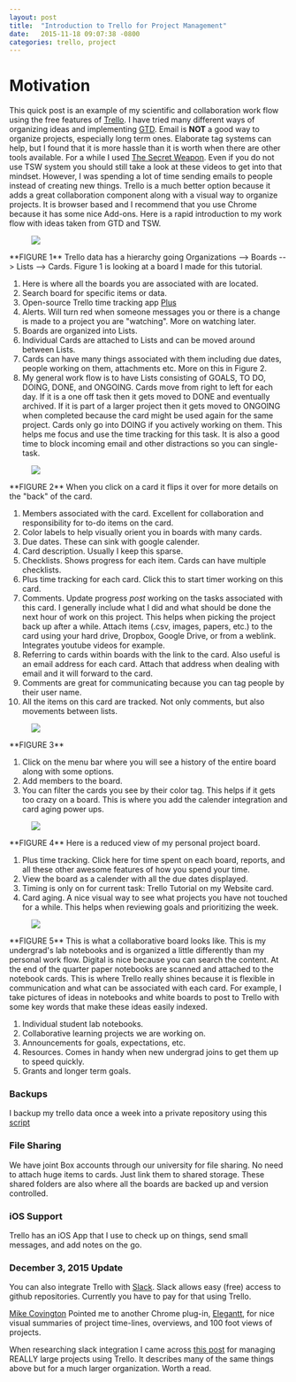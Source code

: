 ```yaml
---
layout: post
title:  "Introduction to Trello for Project Management"
date:   2015-11-18 09:07:38 -0800
categories: trello, project
---
```


# Motivation
This quick post is an example of my scientific and collaboration work flow using the free features of [Trello](https://trello.com/). I have tried many different ways of organizing ideas and implementing [GTD](https://en.wikipedia.org/wiki/Getting_Things_Done). Email is **NOT** a good way to organize projects, especially long term ones. Elaborate tag systems can help, but I found that it is more hassle than it is worth when there are other tools available.  For a while I used [The Secret Weapon](http://www.thesecretweapon.org/). Even if you do not use TSW system you should still take a look at these videos to get into that mindset. However, I was spending a lot of time sending emails to people instead of creating new things. Trello is a much better option because it adds a great collaboration component along with a visual way to organize projects. It is browser based and I recommend that you use Chrome because it has some nice Add-ons. Here is a rapid introduction to my work flow with ideas taken from GTD and TSW.

<figure>
    <img src="/images/1_trello_board.jpg"></a>
</figure>
**FIGURE 1** Trello data has a hierarchy going Organizations --> Boards --> Lists --> Cards. Figure 1 is looking at a board I made for this tutorial.

1. Here is where all the boards you are associated with are located.
2. Search board for specific items or data.
3. Open-source Trello time tracking app [Plus](http://www.plusfortrello.com/p/about.html)
4. Alerts. Will turn red when someone messages you or there is a change is made to a project you are "watching". More on watching later.
5. Boards are organized into Lists.
6. Individual Cards are attached to Lists and can be moved around between Lists.
7. Cards can have many things associated with them including due dates, people working on them, attachments etc. More on this in Figure 2.
8. My general work flow is to have Lists consisting of GOALS, TO DO, DOING, DONE, and ONGOING. Cards move from right to left for each day. If it is a one off task then it gets moved to DONE and eventually archived. If it is part of a larger project then it gets moved to ONGOING when completed because the card might be used again for the same project. Cards only go into DOING if you actively working on them. This helps me focus and use the time tracking for this task. It is also a good time to block incoming email and other distractions so you can single-task.

<figure>
    <img src="/images/2_back_of_card.jpg"></a>
</figure>
**FIGURE 2** When you click on a card it flips it over for more details on the "back" of the card.

1. Members associated with the card. Excellent for collaboration and  responsibility for to-do items on the card.
2. Color labels to help visually orient you in boards with many cards.
3. Due dates. These can sink with google calender.
4. Card description. Usually I keep this sparse.
5. Checklists. Shows progress for each item. Cards can have multiple checklists.
6. Plus time tracking for each card. Click this to start timer working on this card.
7. Comments. Update progress *post* working on the tasks associated with this card. I generally include what I did and what should be done the next hour of work on this project. This helps when picking the project back up after a while. Attach items (.csv, images, papers, etc.) to the card using your hard drive, Dropbox, Google Drive, or from a weblink. Integrates youtube videos for example.
8. Referring to cards within boards with the link to the card. Also useful is an email address for each card. Attach that address when dealing with email and it will forward to the card.
9. Comments are great for communicating because you can tag people by their user name.
10. All the items on this card are tracked. Not only comments, but also movements between lists.


<figure>
    <img src="/images/3_trello_menu.jpg"></a>
</figure>
**FIGURE 3**

1. Click on the menu bar where you will see a history of the entire board along with some options.
2. Add members to the board.
3. You can filter the cards you see by their color tag. This helps if it gets too crazy on a board. This is where you add the calender integration and card aging power ups.

<figure>
    <img src="/images/4_personal_projects.jpg"></a>
</figure>
**FIGURE 4** Here is a reduced view of my personal project board.

1. Plus time tracking. Click here for time spent on each board, reports, and all these other awesome features of how you spend your time.
2. View the board as a calender with all the due dates displayed.
3. Timing is only on for current task: Trello Tutorial on my Website card.
4. Card aging. A nice visual way to see what projects you have not touched for a while. This helps when reviewing goals and prioritizing the week.

<figure>
    <img src="/images/5_lab_notebooks.jpg"></a>
</figure>
**FIGURE 5** This is what a collaborative board looks like. This is my undergrad's lab notebooks and is organized a little differently than my personal work flow. Digital is nice because you can search the content. At the end of the quarter paper notebooks are scanned and attached to the notebook cards. This is where Trello really shines because it is flexible in communication and what can be associated with each card. For example, I take pictures of ideas in notebooks and white boards to post to Trello with some key words that make these ideas easily indexed.

1. Individual student lab notebooks.
2. Collaborative learning projects we are working on.
3. Announcements for goals, expectations, etc.
4. Resources. Comes in handy when new undergrad joins to get them up to speed quickly.
5. Grants and longer term goals.

### Backups
I backup my trello data once a week into a private repository using this [script](https://github.com/mattab/trello-backup)

### File Sharing
We have joint Box accounts through our university for file sharing. No need to attach huge items to cards. Just link them to shared storage. These shared folders are also where all the boards are backed up and version controlled.

### iOS Support
Trello has an iOS App that I use to check up on things, send small messages, and add notes on the go.

### December 3, 2015 Update
You can also integrate Trello with [Slack](https://slack.com/). Slack allows easy (free) access to github repositories. Currently you have to pay for that using Trello.

[Mike Covington](http://mfcovington.github.io/) Pointed me to another Chrome plug-in, [Elegantt](http://elegantt.com/trello/), for nice visual summaries of project time-lines, overviews, and 100 foot views of projects.

When researching slack integration I came across [this post](http://wpcurve.com/trello-for-project-management/) for managing REALLY large projects using Trello. It describes many of the same things above but for a much larger organization. Worth a read.
